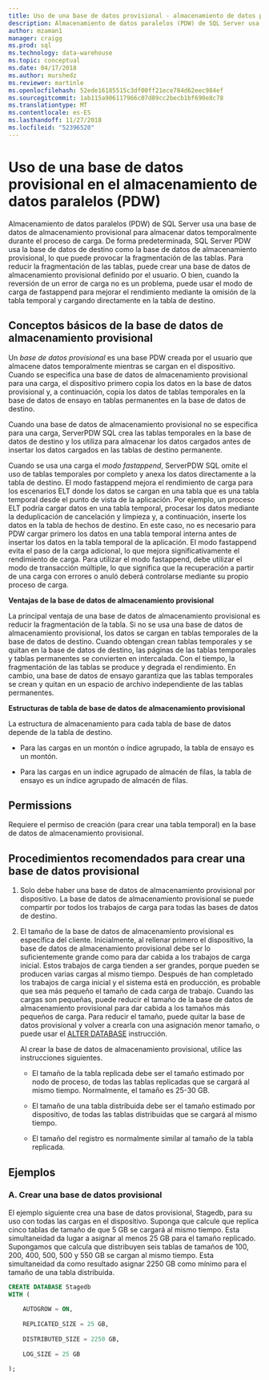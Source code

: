 ```yaml
---
title: Uso de una base de datos provisional - almacenamiento de datos paralelos | Microsoft Docs
description: Almacenamiento de datos paralelos (PDW) de SQL Server usa una base de datos de almacenamiento provisional para almacenar datos temporalmente durante el proceso de carga.
author: mzaman1
manager: craigg
ms.prod: sql
ms.technology: data-warehouse
ms.topic: conceptual
ms.date: 04/17/2018
ms.author: murshedz
ms.reviewer: martinle
ms.openlocfilehash: 52ede16185515c3df00ff21ece784d62eec984ef
ms.sourcegitcommit: 1ab115a906117966c07d89cc2becb1bf690e8c78
ms.translationtype: MT
ms.contentlocale: es-ES
ms.lasthandoff: 11/27/2018
ms.locfileid: "52396520"
---
```

# <a name="using-a-staging-database-in-parallel-data-warehouse-pdw"></a>Uso de una base de datos provisional en el almacenamiento de datos paralelos (PDW)
Almacenamiento de datos paralelos (PDW) de SQL Server usa una base de datos de almacenamiento provisional para almacenar datos temporalmente durante el proceso de carga. De forma predeterminada, SQL Server PDW usa la base de datos de destino como la base de datos de almacenamiento provisional, lo que puede provocar la fragmentación de las tablas. Para reducir la fragmentación de las tablas, puede crear una base de datos de almacenamiento provisional definido por el usuario. O bien, cuando la reversión de un error de carga no es un problema, puede usar el modo de carga de fastappend para mejorar el rendimiento mediante la omisión de la tabla temporal y cargando directamente en la tabla de destino.  
  
## <a name="StagingDatabase"></a>Conceptos básicos de la base de datos de almacenamiento provisional  
Un *base de datos provisional* es una base PDW creada por el usuario que almacene datos temporalmente mientras se cargan en el dispositivo. Cuando se especifica una base de datos de almacenamiento provisional para una carga, el dispositivo primero copia los datos en la base de datos provisional y, a continuación, copia los datos de tablas temporales en la base de datos de ensayo en tablas permanentes en la base de datos de destino.  
  
Cuando una base de datos de almacenamiento provisional no se especifica para una carga, ServerPDW SQL crea las tablas temporales en la base de datos de destino y los utiliza para almacenar los datos cargados antes de insertar los datos cargados en las tablas de destino permanente.  
  
Cuando se usa una carga el *modo fastappend*, ServerPDW SQL omite el uso de tablas temporales por completo y anexa los datos directamente a la tabla de destino. El modo fastappend mejora el rendimiento de carga para los escenarios ELT donde los datos se cargan en una tabla que es una tabla temporal desde el punto de vista de la aplicación. Por ejemplo, un proceso ELT podría cargar datos en una tabla temporal, procesar los datos mediante la deduplicación de cancelación y limpieza y, a continuación, inserte los datos en la tabla de hechos de destino. En este caso, no es necesario para PDW cargar primero los datos en una tabla temporal interna antes de insertar los datos en la tabla temporal de la aplicación. El modo fastappend evita el paso de la carga adicional, lo que mejora significativamente el rendimiento de carga. Para utilizar el modo fastappend, debe utilizar el modo de transacción múltiple, lo que significa que la recuperación a partir de una carga con errores o anuló deberá controlarse mediante su propio proceso de carga.  
  
**Ventajas de la base de datos de almacenamiento provisional**  
  
La principal ventaja de una base de datos de almacenamiento provisional es reducir la fragmentación de la tabla. Si no se usa una base de datos de almacenamiento provisional, los datos se cargan en tablas temporales de la base de datos de destino. Cuando obtengan crean tablas temporales y se quitan en la base de datos de destino, las páginas de las tablas temporales y tablas permanentes se convierten en intercalada. Con el tiempo, la fragmentación de las tablas se produce y degrada el rendimiento. En cambio, una base de datos de ensayo garantiza que las tablas temporales se crean y quitan en un espacio de archivo independiente de las tablas permanentes.  
  
**Estructuras de tabla de base de datos de almacenamiento provisional**  
  
La estructura de almacenamiento para cada tabla de base de datos depende de la tabla de destino.  
  
-   Para las cargas en un montón o índice agrupado, la tabla de ensayo es un montón.  
  
-   Para las cargas en un índice agrupado de almacén de filas, la tabla de ensayo es un índice agrupado de almacén de filas.  
  
## <a name="Permissions"></a>Permissions  
Requiere el permiso de creación (para crear una tabla temporal) en la base de datos de almacenamiento provisional. 

<!-- MISSING LINKS

For more information, see [Grant Permissions to load data](grant-permissions-to-load-data.md).  

-->
  
## <a name="CreatingStagingDatabase"></a>Procedimientos recomendados para crear una base de datos provisional  
  
1.  Solo debe haber una base de datos de almacenamiento provisional por dispositivo. La base de datos de almacenamiento provisional se puede compartir por todos los trabajos de carga para todas las bases de datos de destino.  
  
2.  El tamaño de la base de datos de almacenamiento provisional es específica del cliente. Inicialmente, al rellenar primero el dispositivo, la base de datos de almacenamiento provisional debe ser lo suficientemente grande como para dar cabida a los trabajos de carga inicial. Estos trabajos de carga tienden a ser grandes, porque pueden se producen varias cargas al mismo tiempo. Después de han completado los trabajos de carga inicial y el sistema está en producción, es probable que sea más pequeño el tamaño de cada carga de trabajo. Cuando las cargas son pequeñas, puede reducir el tamaño de la base de datos de almacenamiento provisional para dar cabida a los tamaños más pequeños de carga. Para reducir el tamaño, puede quitar la base de datos provisional y volver a crearla con una asignación menor tamaño, o puede usar el [ALTER DATABASE](../t-sql/statements/alter-database-transact-sql.md?tabs=sqlpdw) instrucción.  
  
    Al crear la base de datos de almacenamiento provisional, utilice las instrucciones siguientes.  
  
    -   El tamaño de la tabla replicada debe ser el tamaño estimado por nodo de proceso, de todas las tablas replicadas que se cargará al mismo tiempo. Normalmente, el tamaño es 25-30 GB.  
  
    -   El tamaño de una tabla distribuida debe ser el tamaño estimado por dispositivo, de todas las tablas distribuidas que se cargará al mismo tiempo.  
  
    -   El tamaño del registro es normalmente similar al tamaño de la tabla replicada.  
  
## <a name="Examples"></a>Ejemplos  
  
### <a name="a-create-a-staging-database"></a>A. Crear una base de datos provisional 
El ejemplo siguiente crea una base de datos provisional, Stagedb, para su uso con todas las cargas en el dispositivo. Suponga que calcule que replica cinco tablas de tamaño de que 5 GB se cargará al mismo tiempo. Esta simultaneidad da lugar a asignar al menos 25 GB para el tamaño replicado. Supongamos que calcula que distribuyen seis tablas de tamaños de 100, 200, 400, 500, 500 y 550 GB se cargan al mismo tiempo. Esta simultaneidad da como resultado asignar 2250 GB como mínimo para el tamaño de una tabla distribuida.  
  
```sql  
CREATE DATABASE Stagedb  
WITH (  
  
    AUTOGROW = ON,  
  
    REPLICATED_SIZE = 25 GB,  
  
    DISTRIBUTED_SIZE = 2250 GB,  
  
    LOG_SIZE = 25 GB  
  
);  
```  

<!-- MISSING LINKS
 
## See Also  
[Common metadata query examples](metadata-query-examples.md)  

-->
  

